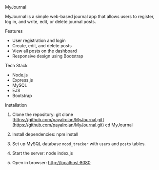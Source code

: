 MyJournal

MyJournal is a simple web-based journal app that allows users to register, log in, and write, edit, or delete journal posts.

Features

* User registration and login
* Create, edit, and delete posts
* View all posts on the dashboard
* Responsive design using Bootstrap

Tech Stack

* Node.js
* Express.js
* MySQL
* EJS
* Bootstrap

Installation

1. Clone the repository:
   git clone [https://github.com/payalrolan/MyJournal.git](https://github.com/payalrolan/MyJournal.git)
   cd MyJournal

2. Install dependencies:
   npm install

3. Set up MySQL database `mood_tracker` with `users` and `posts` tables.

4. Start the server:
   node index.js

5. Open in browser:
   [http://localhost:8080](http://localhost:8080)
